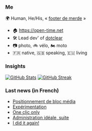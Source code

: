 ### Me

🌍 Human, He/His, « [footer de merde](https://open-time.net/post/2013/07/17/La-veritable-histoire-du-Footer-de-merde-) » 
* 🏠 https://open-time.net 
* 🛠️ Lead dev' of [dotclear](https://git.dotclear.org/dev/dotclear)
* 📷 photo, 🚲 vélo, 🏍️ moto 
* 🇫🇷 native, 🇬🇧 speaking, 🇪🇺 living

### Insights

[![GitHub Stats](https://github-readme-stats.vercel.app/api?username=franck-paul)](https://github.com/franck-paul)
[![GitHub Streak](https://github-readme-streak-stats.herokuapp.com?user=franck-paul)](https://git.io/streak-stats)

### Last news (in French)

<!-- BLOG-POST-LIST:START -->
- [Positionnement de bloc média](https://open-time.net/post/2023/05/24/Positionnement-de-bloc-m%C3%A9dia)
- [Expérimentation](https://open-time.net/post/2023/05/23/Exp%C3%A9rimentation)
- [One clic only](https://open-time.net/post/2023/05/22/One-clic-only)
- [Administration idéale, suite](https://open-time.net/post/2023/05/21/Administration-id%C3%A9ale%2C-suite)
- [I did it again!](https://open-time.net/post/2023/05/20/I-did-it-again)
<!-- BLOG-POST-LIST:END -->
